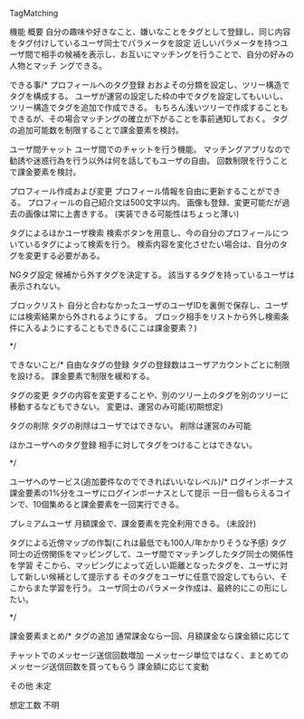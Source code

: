 TagMatching

機能
概要
自分の趣味や好きなこと、嫌いなことをタグとして登録し、同じ内容をタグ付けしているユーザ同士でパラメータを設定
近しいパラメータを持つユーザ間で相手の候補を表示し、お互いにマッチングを行うことで、自分の好みの人物とマッチ
ングできる。

できる事/*
プロフィールへのタグ登録
おおよその分類を設定し、ツリー構造でタグを構成する。
ユーザが運営の設定した枠の中でタグを設定してもいいし、ツリー構造でタグを追加で作成できる。
もちろん浅いツリーで作成することもできるが、その場合マッチングの確立が下がることを事前通知しておく。
タグの追加可能数を制限することで課金要素を検討。

ユーザ間チャット
ユーザ間でのチャットを行う機能。
マッチングアプリなので勧誘や迷惑行為を行う以外は何を話してもユーザの自由。
回数制限を行うことで課金要素を検討。

プロフィール作成および変更
プロフィール情報を自由に更新することができる。
プロフィールの自己紹介文は500文字以内。
画像も登録、変更可能だが過去の画像は常に上書きする。
(実装できる可能性はちょっと薄い)

タグによるほかユーザ検索
検索ボタンを用意し、今の自分のプロフィールについているタグによって検索を行う。
検索内容を変化させたい場合は、自分のタグを変更する必要がある。

NGタグ設定
候補から外すタグを決定する。
該当するタグを持っているユーザは表示されない。

ブロックリスト
自分と合わなかったユーザのユーザIDを裏側で保存し、ユーザには検索結果から外されるようにする。
ブロック相手をリストから外し検索条件に入るようにすることもできる(ここは課金要素？)

*/

できないこと/*
自由なタグの登録
タグの登録数はユーザアカウントごとに制限を設ける。
課金要素で制限を緩和する。

タグの変更
タグの内容を変更することや、別のツリー上のタグを別のツリーに移動するなどもできない。
変更は、運営のみ可能(初期想定)

タグの削除
タグの削除はユーザではできない。
削除は運営のみ可能

ほかユーザへのタグ登録
相手に対してタグをつけることはできない。

*/

ユーザへのサービス(追加要件なのでできればいいなレベル)/*
ログインボーナス
課金要素の1%分をユーザにログインボーナスとして提示
一日一個もらえるコインで、10個集めると課金要素を一回実行できる。

プレミアムユーザ
月額課金で、課金要素を完全利用できる。
(未設計)

タグによる近傍マップの作製(これは最低でも100人/年かかりそうな予感)
タグ同士の近傍関係をマッピングして、ユーザ間でマッチングしたタグ同士の関係性を学習
そこから、マッピングによって近しい距離となったタグを、ユーザに対して新しい候補として提示する
そのタグをユーザに任意で設定してもらい、そこからまた学習を行う。
ユーザ同士のパラメータ作成は、最終的にこの形にしたい。

*/

課金要素まとめ/*
タグの追加
通常課金なら一回、月額課金なら課金額に応じて

チャットでのメッセージ送信回数増加
一メッセージ単位ではなく、まとめてのメッセージ送信回数を買ってもらう
課金額に応じて変動

その他
未定

想定工数
不明



